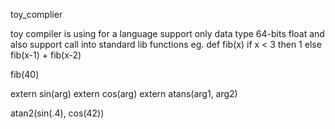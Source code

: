 toy_complier

toy compiler is using for a language support only data type 64-bits float
and also support call into standard lib functions
eg.
def fib(x)
	if x < 3 then
	1
	else
		fib(x-1) + fib(x-2)

fib(40)

extern sin(arg)
extern cos(arg)
extern atans(arg1, arg2)

atan2(sin(.4), cos(42))
